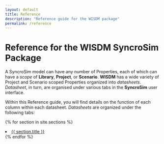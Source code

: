```yaml
---
layout: default
title: Reference
description: "Reference guide for the WISDM package"
permalink: /reference
---
```


# Reference for the **WISDM** SyncroSim Package

A SyncroSim model can have any number of Properties, each of which can have a *scope* of **Library**, **Project**, or **Scenario**. **WISDM** has a wide variety of Project and Scenario scoped Properties organized into *datasheets*. *Datasheet*, in turn, are organised under various tabs in the **SyncroSim** user interface. 

Within this Reference guide, you will find details on the function of each column within each datasheet. *Datasheets* are organized under the following tabs:

{% for section in site.sections %}
  <li> <a href="{{ section.url }}"> {{ section.title }}</a> </li>
{% endfor %}